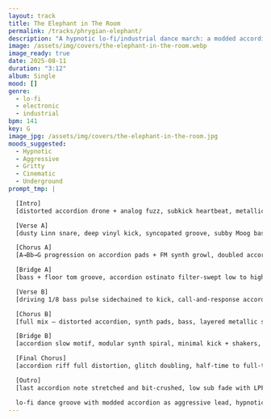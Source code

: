 ```yaml
---
layout: track
title: The Elephant in The Room
permalink: /tracks/phrygian-elephant/
description: "A hypnotic lo-fi/industrial dance march: a modded accordion snarls over warm analog bass and dusty Linn-style drums, with glitch accents and metallic textures pushing Phrygian-charged tension toward slam-back drops and bit-crushed echoes."
image: /assets/img/covers/the-elephant-in-the-room.webp
image_ready: true
date: 2025-08-11
duration: "3:12"
album: Single
mood: []
genre:
  - lo-fi
  - electronic
  - industrial
bpm: 141
key: G
image_jpg: /assets/img/covers/the-elephant-in-the-room.jpg
moods_suggested:
  - Hypnotic
  - Aggressive
  - Gritty
  - Cinematic
  - Underground
prompt_tmp: |

  [Intro]
  [distorted accordion drone + analog fuzz, subkick heartbeat, metallic hats with delay, low industrial hum]

  [Verse A]
  [dusty Linn snare, deep vinyl kick, syncopated groove, subby Moog bass glide, minor pentatonic accordion riff with tremolo flutter, whispered breath textures]

  [Chorus A]
  [A→Bb→G progression on accordion pads + FM synth growl, doubled accordion/guitar harmonics, glitch dropouts, heavy kick pulse]

  [Bridge A]
  [bass + floor tom groove, accordion ostinato filter-swept low to high, dark filtered synth swells with shimmer tails]

  [Verse B]
  [driving 1/8 bass pulse sidechained to kick, call-and-response accordion and synth brass hits, crisp rimshots, rewind-tape glitch transitions]

  [Chorus B]
  [full mix — distorted accordion, synth pads, bass, layered metallic snares, sudden silence bar → slam back in]

  [Bridge B]
  [accordion slow motif, modular synth spiral, minimal kick + shakers, suspense snare rolls, bass filter opening before drop]

  [Final Chorus]
  [accordion riff full distortion, glitch doubling, half-time to full-time switch, reverse hit slam into downbeat]

  [Outro]
  [last accordion note stretched and bit-crushed, low sub fade with LPF closing, metallic echo and deep hiss fade]

  lo-fi dance groove with modded accordion as aggressive lead, hypnotic underground energy, phrygian chords, warm analog bass, dusty Linn-style drums, glitch accents, industrial textures, mid-tempo 106 BPM, cinematic tension and heavy groove
---
```

